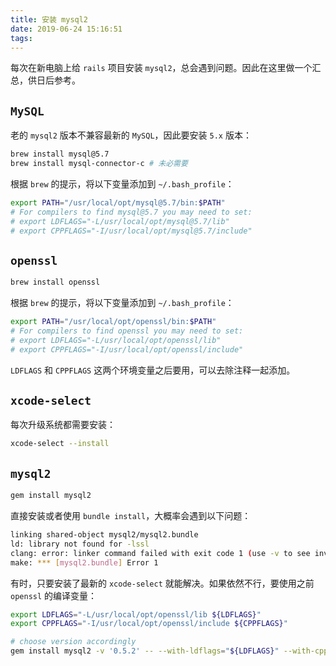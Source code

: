 ```yaml
---
title: 安装 mysql2
date: 2019-06-24 15:16:51
tags:
---
```


每次在新电脑上给 `rails` 项目安装 `mysql2`，总会遇到问题。因此在这里做一个汇总，供日后参考。

## `MySQL`

老的 `mysql2` 版本不兼容最新的 `MySQL`，因此要安装 `5.x` 版本：

```sh
brew install mysql@5.7
brew install mysql-connector-c # 未必需要
```

根据 `brew` 的提示，将以下变量添加到 `~/.bash_profile`：

```sh
export PATH="/usr/local/opt/mysql@5.7/bin:$PATH"
# For compilers to find mysql@5.7 you may need to set:
# export LDFLAGS="-L/usr/local/opt/mysql@5.7/lib"
# export CPPFLAGS="-I/usr/local/opt/mysql@5.7/include"
```

## `openssl`

```sh
brew install openssl
```

根据 `brew` 的提示，将以下变量添加到 `~/.bash_profile`：

```sh
export PATH="/usr/local/opt/openssl/bin:$PATH"
# For compilers to find openssl you may need to set:
# export LDFLAGS="-L/usr/local/opt/openssl/lib"
# export CPPFLAGS="-I/usr/local/opt/openssl/include"
```

`LDFLAGS` 和 `CPPFLAGS` 这两个环境变量之后要用，可以去除注释一起添加。

## `xcode-select`

每次升级系统都需要安装：

```sh
xcode-select --install
```

## `mysql2`

```sh
gem install mysql2
```

直接安装或者使用 `bundle install`，大概率会遇到以下问题：

```sh
linking shared-object mysql2/mysql2.bundle
ld: library not found for -lssl
clang: error: linker command failed with exit code 1 (use -v to see invocation)
make: *** [mysql2.bundle] Error 1
```

有时，只要安装了最新的 `xcode-select` 就能解决。如果依然不行，要使用之前 `openssl` 的编译变量：

```sh
export LDFLAGS="-L/usr/local/opt/openssl/lib ${LDFLAGS}"
export CPPFLAGS="-I/usr/local/opt/openssl/include ${CPPFLAGS}"

# choose version accordingly
gem install mysql2 -v '0.5.2' -- --with-ldflags="${LDFLAGS}" --with-cppflags="${CPPFLAGS}"
```
